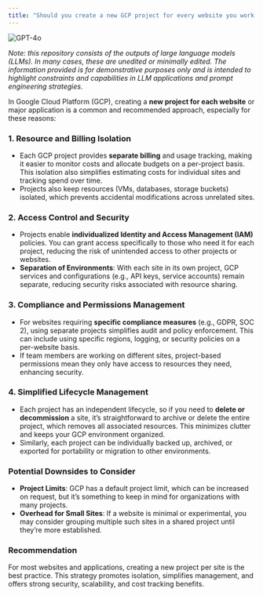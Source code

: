 ```yaml
---
title: "Should you create a new GCP project for every website you work on"
---
```

![GPT-4o](https://img.shields.io/badge/GPT--4o-3333FF?style=for-the-badge&logo=openai&logoColor=white)



*Note: this repository consists of the outputs of large language models (LLMs). In many cases, these are unedited or minimally edited. The information provided is for demonstrative purposes only and is intended to highlight constraints and capabilities in LLM applications and prompt engineering strategies.*


In Google Cloud Platform (GCP), creating a **new project for each website** or major application is a common and recommended approach, especially for these reasons:

### 1. **Resource and Billing Isolation**
   - Each GCP project provides **separate billing** and usage tracking, making it easier to monitor costs and allocate budgets on a per-project basis. This isolation also simplifies estimating costs for individual sites and tracking spend over time.
   - Projects also keep resources (VMs, databases, storage buckets) isolated, which prevents accidental modifications across unrelated sites.

### 2. **Access Control and Security**
   - Projects enable **individualized Identity and Access Management (IAM)** policies. You can grant access specifically to those who need it for each project, reducing the risk of unintended access to other projects or websites.
   - **Separation of Environments**: With each site in its own project, GCP services and configurations (e.g., API keys, service accounts) remain separate, reducing security risks associated with resource sharing.

### 3. **Compliance and Permissions Management**
   - For websites requiring **specific compliance measures** (e.g., GDPR, SOC 2), using separate projects simplifies audit and policy enforcement. This can include using specific regions, logging, or security policies on a per-website basis.
   - If team members are working on different sites, project-based permissions mean they only have access to resources they need, enhancing security.

### 4. **Simplified Lifecycle Management**
   - Each project has an independent lifecycle, so if you need to **delete or decommission** a site, it’s straightforward to archive or delete the entire project, which removes all associated resources. This minimizes clutter and keeps your GCP environment organized.
   - Similarly, each project can be individually backed up, archived, or exported for portability or migration to other environments.

### Potential Downsides to Consider
   - **Project Limits**: GCP has a default project limit, which can be increased on request, but it’s something to keep in mind for organizations with many projects.
   - **Overhead for Small Sites**: If a website is minimal or experimental, you may consider grouping multiple such sites in a shared project until they’re more established.

### Recommendation
For most websites and applications, creating a new project per site is the best practice. This strategy promotes isolation, simplifies management, and offers strong security, scalability, and cost tracking benefits.